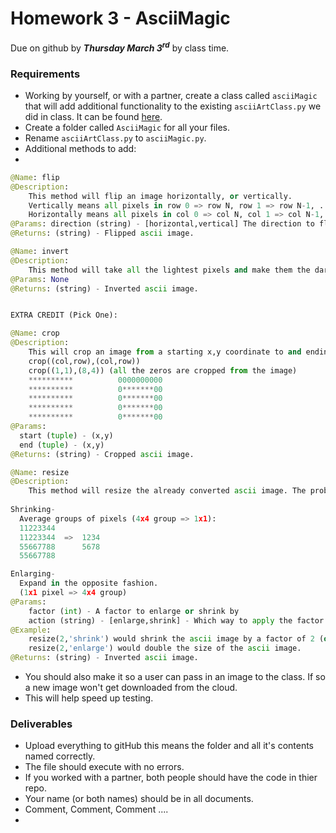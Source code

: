 # Homework 3 - AsciiMagic
Due on github by ***Thursday March 3<sup>rd</sup>*** by class time. 

### Requirements
- Working by yourself, or with a partner, create a class called `asciiMagic` that will add additional functionality to the existing `asciiArtClass.py` we did in class. It can be found [here](https://github.com/rugbyprof/2143-ObjectOrientedProgramming/blob/master/AsciiCat/asciiArtClass.py).
- Create a folder called `AsciiMagic` for all your files.
- Rename `asciiArtClass.py` to  `asciiMagic.py`.
- Additional methods to add:
- 
```python
@Name: flip
@Description:
    This method will flip an image horizontally, or vertically. 
    Vertically means all pixels in row 0 => row N, row 1 => row N-1, ... row N/2 => row N/2+1
    Horizontally means all pixels in col 0 => col N, col 1 => col N-1, ... col N/2 => col N/2+1
@Params: direction (string) - [horizontal,vertical] The direction to flip the cat.
@Returns: (string) - Flipped ascii image.

@Name: invert 
@Description:
    This method will take all the lightest pixels and make them the darkest, next lightest => next darkest, etc..
@Params: None
@Returns: (string) - Inverted ascii image.


EXTRA CREDIT (Pick One):

@Name: crop
@Description:
    This will crop an image from a starting x,y coordinate to and ending x,y coordinate. For example:
    crop((col,row),(col,row))
    crop((1,1),(8,4)) (all the zeros are cropped from the image)
    **********          0000000000
    **********          0*******00
    **********          0*******00    
    **********          0*******00
    **********          0*******00
@Params: 
  start (tuple) - (x,y)
  end (tuple) - (x,y)
@Returns: (string) - Cropped ascii image.

@Name: resize 
@Description:
    This method will resize the already converted ascii image. The problem with this is you can't just chop off pixels (thats cropping), or you can't just add pixels on the edges, that wouldn't look right either (you would end up with a border). The most straight forward approach to "resizing" is this:
    
Shrinking-
  Average groups of pixels (4x4 group => 1x1):
  11223344      
  11223344  =>  1234
  55667788      5678
  55667788      

Enlarging- 
  Expand in the opposite fashion. 
  (1x1 pixel => 4x4 group)
@Params: 
    factor (int) - A factor to enlarge or shrink by
    action (string) - [enlarge,shrink] - Which way to apply the factor.
@Example:
    resize(2,'shrink') would shrink the ascii image by a factor of 2 (or half)
    resize(2,'enlarge') would double the size of the ascii image.
@Returns: (string) - Inverted ascii image.
```

- You should also make it so a user can pass in an image to the class. If so a new image won't get downloaded from the cloud.
- This will help speed up testing.


### Deliverables

- Upload everything to gitHub this means the folder and all it's contents named correctly.
- The file should execute with no errors.
- If you worked with a partner, both people should have the code in thier repo.
- Your name (or both names) should be in all documents.
- Comment, Comment, Comment ....
- 
